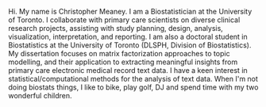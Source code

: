 Hi. My name is Christopher Meaney. I am a Biostatistician at the University of Toronto. I collaborate with primary care scientists on diverse clinical research projects, assisting with study planning, design, analysis, visualization, interpretation, and reporting. I am also a doctoral student in Biostatistics at the University of Toronto (DLSPH, Division of Biostatistics). My dissertation focuses on matrix factorization approaches to topic modelling, and their application to extracting meaningful insights from primary care electronic medical record text data. I have a keen interest in statistical/computational methods for the analysis of text data. When I'm not doing biostats things, I like to bike, play golf, DJ and spend time with my two wonderful children. 
